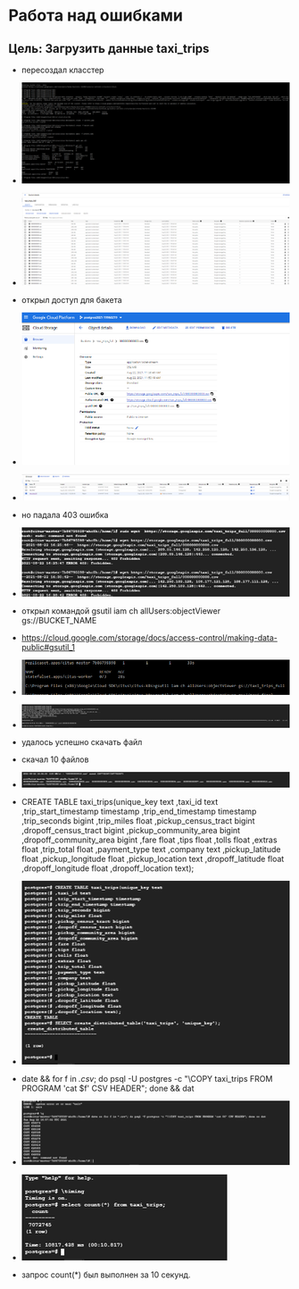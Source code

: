 

# Работа над ошибками

## Цель: Загрузить данные taxi_trips

- пересоздал класстер
- ![image-20210822194844039](28%20-%20%D1%80%D0%B0%D0%B1%D0%BE%D1%82%D0%B0%20%D0%BD%D0%B0%D0%B4%20%D0%BE%D1%88%D0%B8%D0%B1%D0%BA%D0%B0%D0%BC%D0%B8.assets/image-20210822194844039.png)

- ![image-20210822171109362](28%20-%20%D1%80%D0%B0%D0%B1%D0%BE%D1%82%D0%B0%20%D0%BD%D0%B0%D0%B4%20%D0%BE%D1%88%D0%B8%D0%B1%D0%BA%D0%B0%D0%BC%D0%B8.assets/image-20210822171109362-16296378701853.png)
- открыл доступ для бакета
- ![image-20210822202129798](28%20-%20%D1%80%D0%B0%D0%B1%D0%BE%D1%82%D0%B0%20%D0%BD%D0%B0%D0%B4%20%D0%BE%D1%88%D0%B8%D0%B1%D0%BA%D0%B0%D0%BC%D0%B8.assets/image-20210822202129798.png)
- ![image-20210822202146913](28%20-%20%D1%80%D0%B0%D0%B1%D0%BE%D1%82%D0%B0%20%D0%BD%D0%B0%D0%B4%20%D0%BE%D1%88%D0%B8%D0%B1%D0%BA%D0%B0%D0%BC%D0%B8.assets/image-20210822202146913.png)
- но падала 403 ошибка
- ![image-20210822205048347](28%20-%20%D1%80%D0%B0%D0%B1%D0%BE%D1%82%D0%B0%20%D0%BD%D0%B0%D0%B4%20%D0%BE%D1%88%D0%B8%D0%B1%D0%BA%D0%B0%D0%BC%D0%B8.assets/image-20210822205048347.png)
- открыл командой gsutil iam ch allUsers:objectViewer gs://BUCKET_NAME
- https://cloud.google.com/storage/docs/access-control/making-data-public#gsutil_1
- ![image-20210822205020833](28%20-%20%D1%80%D0%B0%D0%B1%D0%BE%D1%82%D0%B0%20%D0%BD%D0%B0%D0%B4%20%D0%BE%D1%88%D0%B8%D0%B1%D0%BA%D0%B0%D0%BC%D0%B8.assets/image-20210822205020833.png)
- ![image-20210822205105286](28%20-%20%D1%80%D0%B0%D0%B1%D0%BE%D1%82%D0%B0%20%D0%BD%D0%B0%D0%B4%20%D0%BE%D1%88%D0%B8%D0%B1%D0%BA%D0%B0%D0%BC%D0%B8.assets/image-20210822205105286.png)
- удалось успешно скачать файл
- скачал 10 файлов
- ![image-20210822205301210](28%20-%20%D1%80%D0%B0%D0%B1%D0%BE%D1%82%D0%B0%20%D0%BD%D0%B0%D0%B4%20%D0%BE%D1%88%D0%B8%D0%B1%D0%BA%D0%B0%D0%BC%D0%B8.assets/image-20210822205301210.png)
- CREATE TABLE taxi_trips(unique_key text
  ,taxi_id text
  ,trip_start_timestamp timestamp
  ,trip_end_timestamp timestamp
  ,trip_seconds bigint
  ,trip_miles float
  ,pickup_census_tract bigint
  ,dropoff_census_tract bigint
  ,pickup_community_area bigint
  ,dropoff_community_area bigint
  ,fare float
  ,tips float
  ,tolls float
  ,extras float
  ,trip_total float
  ,payment_type text
  ,company text
  ,pickup_latitude float
  ,pickup_longitude float
  ,pickup_location text
  ,dropoff_latitude float
  ,dropoff_longitude float
  ,dropoff_location text);
- ![image-20210822205521356](28%20-%20%D1%80%D0%B0%D0%B1%D0%BE%D1%82%D0%B0%20%D0%BD%D0%B0%D0%B4%20%D0%BE%D1%88%D0%B8%D0%B1%D0%BA%D0%B0%D0%BC%D0%B8.assets/image-20210822205521356.png)
- date && for f in *.csv*; do psql -U postgres -c "\\COPY taxi_trips FROM PROGRAM 'cat $f' CSV HEADER"; done && dat
- ![image-20210822205858061](28%20-%20%D1%80%D0%B0%D0%B1%D0%BE%D1%82%D0%B0%20%D0%BD%D0%B0%D0%B4%20%D0%BE%D1%88%D0%B8%D0%B1%D0%BA%D0%B0%D0%BC%D0%B8.assets/image-20210822205858061.png)
- ![image-20210822210142888](28%20-%20%D1%80%D0%B0%D0%B1%D0%BE%D1%82%D0%B0%20%D0%BD%D0%B0%D0%B4%20%D0%BE%D1%88%D0%B8%D0%B1%D0%BA%D0%B0%D0%BC%D0%B8.assets/image-20210822210142888.png)
- запрос count(*) был выполнен за 10 секунд.

